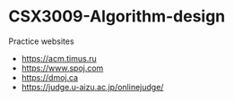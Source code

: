 # CSX3009-Algorithm-design
Practice websites
- https://acm.timus.ru
- https://www.spoj.com
- https://dmoj.ca
- https://judge.u-aizu.ac.jp/onlinejudge/

